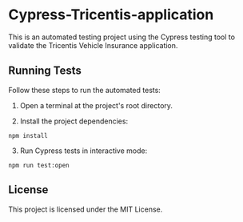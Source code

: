 # Cypress-Tricentis-application

This is an automated testing project using the Cypress testing tool to validate the Tricentis Vehicle Insurance application.

## Running Tests

Follow these steps to run the automated tests:

1. Open a terminal at the project's root directory.

2. Install the project dependencies:

```
npm install
```

3. Run Cypress tests in interactive mode:

```
npm run test:open
```

## License
This project is licensed under the MIT License.
